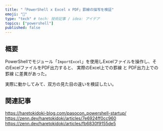 ```yaml
---
title: "「PowerShell x Excel x PDF」罫線の描写を検証"
emoji: "💭"
type: "tech" # tech: 技術記事 / idea: アイデア
topics: ["powershell"]
published: false
---
```

## 概要

PowerShellでモジュール「`ImportExcel`」を使用しExcelファイルを操作し、そのExcelファイルをPDF出力すると、
実際のExcel上での罫線 と PDF出力上での罫線 に差異があった。

実際に動かしてみて、双方の見た目の違いを検証したい。

## 関連記事

https://haretokidoki-blog.com/pasocon_powershell-startup/
https://zenn.dev/haretokidoki/articles/7e6924ff0cc960
https://zenn.dev/haretokidoki/articles/fb6830f9155de5
